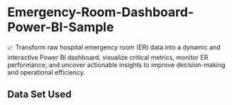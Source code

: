 # Emergency-Room-Dashboard-Power-BI-Sample
📈 Transform raw hospital emergency room (ER) data into a dynamic and interactive Power BI dashboard, visualize critical metrics, monitor ER performance, and uncover actionable insights to improve decision-making and operational efficiency.
## Data Set Used

